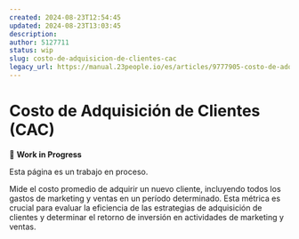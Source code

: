 ```yaml
---
created: 2024-08-23T12:54:45
updated: 2024-08-23T13:03:45
description: 
author: 5127711
status: wip
slug: costo-de-adquisicion-de-clientes-cac
legacy_url: https://manual.23people.io/es/articles/9777905-costo-de-adquisicion-de-clientes-cac
---
```


# Costo de Adquisición de Clientes (CAC)

🚧 **Work in Progress**

Esta página es un trabajo en proceso.

Mide el costo promedio de adquirir un nuevo cliente, incluyendo todos los
gastos de marketing y ventas en un período determinado. Esta métrica es
crucial para evaluar la eficiencia de las estrategias de adquisición de
clientes y determinar el retorno de inversión en actividades de marketing y
ventas.


